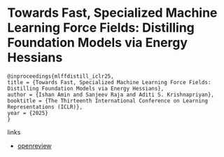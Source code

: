 # Towards Fast, Specialized Machine Learning Force Fields: Distilling Foundation Models via Energy Hessians

```
@inproceedings{mlffdistill_iclr25,
title = {Towards Fast, Specialized Machine Learning Force Fields: Distilling Foundation Models via Energy Hessians},
author = {Ishan Amin and Sanjeev Raja and Aditi S. Krishnapriyan},
booktitle = {The Thirteenth International Conference on Learning Representations (ICLR)},
year = {2025}
}
```

links
- [openreview](https://openreview.net/forum?id=1durmugh3I)
